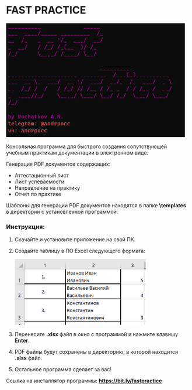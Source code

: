 # FAST PRACTICE
![alt-text](docs/logo.png)

Консольная программа для быстрого создания сопутствующей учебным практикам документации
в электронном виде.

Генерация PDF документов содержащих:

- Аттестационный лист
- Лист успеваемости
- Направление на практику
- Отчет по практике

Шаблоны для генерации PDF документов находятся в папке **\templates** в директории с установленной программой.

### Инструкция:
1. Скачайте и установите приложение на свой ПК.
2. Создайте таблицу в ПО Excel следующего формата:

    ![alt-text](docs/excel.png)

3. Перенесите **.xlsx** файл в окно с программой и нажмите клавишу **Enter**.
4. PDF файлы будут сохранены в директорию, в которой находится **.xlsx** файл. 
5. Остальное программа сделает за вас!

Ссылка на инсталлятор программы: **https://bit.ly/fastpractice**